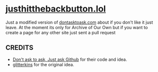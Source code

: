 # [justhitthebackbutton.lol](https://justhitthebackbutton.lol)
Just a modified version of [dontasktoask.com](https://dontasktoask.com/) about if you don't like it just leave. At the moment its only for Archive of Our Own but if you want to create a page for any other site just sent a pull request

## CREDITS
 * [Don't ask to ask, Just ask Github](https://github.com/maunium/dontasktoask.com) for their code and idea.
 * [glitterkins](https://bardofhope1.carrd.co/) for the original idea.
